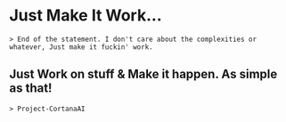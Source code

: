 

# Just Make It Work...

	> End of the statement. I don't care about the complexities or whatever, Just make it fuckin' work.


## Just Work on stuff & Make it happen. As simple as that!
	
	> Project-CortanaAI 




